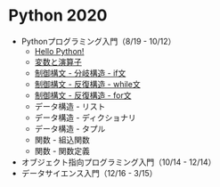 # Python 2020

+ Pythonプログラミング入門（8/19 - 10/12）
  + [Hello Python!](01_basic/01_basic.md)
  + [変数と演算子](01_basic/02_basic.md)
  + [制御構文 - 分岐構造 - if文](01_basic/03_basic.md)
  + [制御構文 - 反復構造 - while文](01_basic/04_basic.md)
  + [制御構文 - 反復構造 - for文](01_basic/05_basic.md)
  + データ構造 - リスト
  + データ構造 - ディクショナリ
  + データ構造 - タプル
  + 関数 - 組込関数
  + 関数 - 関数定義
+ オブジェクト指向プログラミング入門（10/14 - 12/14）
+ データサイエンス入門（12/16 - 3/15）
